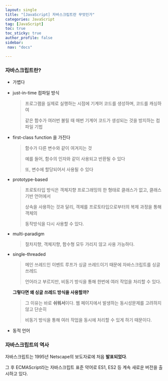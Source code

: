```yaml
---
layout: single
title: "[JavaScript] 자바스크립트란 무엇인가"
categories: JavaScript
tag: [JavaScript]
toc: true
toc_sticky: true
author_profile: false
sidebar:
 nav: "docs"

---
```


### 자바스크립트란?

- 가볍다

- just-in-time 컴파일 방식
  
  > 프로그램을 실제로 실행하는 시점에 기계어 코드를 생성하며, 코드를 캐싱하여 
  > 
  > 같은 함수가 여러번 불릴 때 매번 기계어 코드가 생성되는 것을 방지하는 컴파일 기법

- first-class function 을 가진다
  
  > 함수가 다른 변수와 같이 여겨지는 것
  > 
  > 예를 들어, 함수의 인자와 같이 사용되고 반환될 수 있다
  > 
  > 또, 변수에 할당되어서 사용될 수 있다

- prototype-based
  
  > 프로토타입 방식은 객체지향 프로그래밍의 한 형태로 클래스가 없고, 클래스 기반 언어에서
  > 
  > 상속을 사용하는 것과 달리, 객체를 프로토타입으로부터의 복제 과정을 통해 객체의 
  > 
  > 동작방식을 다시 사용할 수 있다.

- multi-paradigm
  
  > 절차지향, 객체지향, 함수형 모두 가리지 않고 사용 가능하다.

- single-threaded
  
  > 메인 쓰레드인 이벤트 루프가 싱글 쓰레드이기 때문에 자바스크립트를 싱글 쓰레드 
  > 
  > 언어라고 부르지만, 비동기 방식을 통해 한번에 여러 작업을 처리할 수 있다.
  
  **그렇다면 왜 싱글 쓰레드 방식을 사용할까?** 
  
  > 그 이유는 바로 **쉬워서**이다. 웹 페이지에서 발생하는 동시성문제를 고려하지 않고 단순히 
  > 
  > 비동기 방식을 통해 여러 작업을 동시에 처리할 수 있게 하기 때문이다. 

- 동적 언어

### 자바스크립트의 역사

자바스크립트는 1995년 Netscape의 보도자료에 처음 **발표되었다**. 

그 후 ECMAScript라는 자바스크립트 표준 약어로 ES1, ES2 등 계속 새로운 버전을 출시하고 있다.
